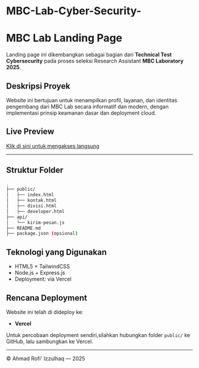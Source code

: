 # MBC-Lab-Cyber-Security-

# MBC Lab Landing Page

Landing page ini dikembangkan sebagai bagian dari **Technical Test Cybersecurity** pada proses seleksi Research Assistant **MBC Laboratory 2025**.

##  Deskripsi Proyek
Website ini bertujuan untuk menampilkan profil, layanan, dan identitas pengembang dari MBC Lab secara informatif dan modern, dengan implementasi prinsip keamanan dasar dan deployment cloud.

##  Live Preview

[Klik di sini untuk mengakses langsung](https://mbc-lab.vercel.app)

---


##  Struktur Folder

```bash
.
├── public/
│   ├── index.html
│   ├── kontak.html
│   ├── divisi.html
│   ├── developer.html
├── api/
│   └── kirim-pesan.js
├── README.md
├── package.json (opsional)
```


##  Teknologi yang Digunakan
- HTML5 + TailwindCSS
- Node.js + Express.js
- Deployment: via Vercel 


##  Rencana Deployment
Website ini telah di dideploy ke:
- **Vercel**


Untuk percobaan deployment sendiri,silahkan hubungkan folder `public/` ke GitHub, lalu sambungkan ke Vercel.

---

© Ahmad Rofi' Izzulhaq — 2025
